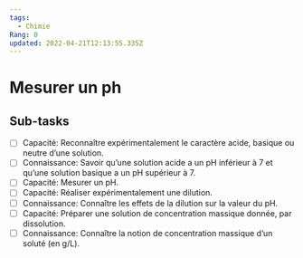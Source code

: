 ```yaml
---
tags:
  - Chimie
Rang: 0
updated: 2022-04-21T12:13:55.335Z
---
```


# Mesurer un ph

## Sub-tasks

- [ ] Capacité: Reconnaître expérimentalement le caractère acide, basique ou neutre d’une solution.
- [ ] Connaissance: Savoir qu’une solution acide a un pH inférieur à 7 et qu’une solution basique a un pH supérieur à 7.
- [ ] Capacité: Mesurer un pH.
- [ ] Capacité: Réaliser expérimentalement une dilution.
- [ ] Connaissance: Connaître les effets de la dilution sur la valeur du pH.
- [ ] Capacité: Préparer une solution de concentration massique donnée, par dissolution.
- [ ] Connaissance: Connaître la notion de concentration massique d’un soluté (en g/L).
